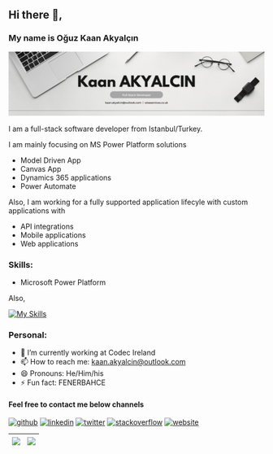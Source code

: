 ## Hi there 👋, 

### My name is Oğuz Kaan Akyalçın

![](https://github.com/kaanakyalcin/kaanakyalcin/blob/main/developer_banner.png)

I am a full-stack software developer from Istanbul/Turkey.

I am mainly focusing on MS Power Platform solutions 
  - Model Driven App 
  - Canvas App 
  - Dynamics 365 applications
  - Power Automate
 
Also, I am working for a fully supported application lifecyle with custom applications with 
  - API integrations 
  - Mobile applications
  - Web applications

### Skills: 

- Microsoft Power Platform

Also,

[![My Skills](https://skillicons.dev/icons?i=azure,dotnet,flutter,angular,solidity&perline=5)](https://skillicons.dev)

### Personal:

- 🔭 I’m currently working at Codec Ireland 
- 📫 How to reach me: kaan.akyalcin@outlook.com 
- 😄 Pronouns: He/Him/his 
- ⚡ Fun fact: FENERBAHCE


#### Feel free to contact me below channels

[<img src='https://cdn.jsdelivr.net/npm/simple-icons@3.0.1/icons/github.svg' alt='github' height='40'>](https://github.com/kaanakyalcin)  [<img src='https://cdn.jsdelivr.net/npm/simple-icons@3.0.1/icons/linkedin.svg' alt='linkedin' height='40'>](https://www.linkedin.com/in/akyalcin)  [<img src='https://cdn.jsdelivr.net/npm/simple-icons@3.0.1/icons/twitter.svg' alt='twitter' height='40'>](https://twitter.com/ouz_kaan)  [<img src='https://cdn.jsdelivr.net/npm/simple-icons@3.0.1/icons/stackoverflow.svg' alt='stackoverflow' height='40'>](https://stackoverflow.com/users/13064668/oguzkaanakyalcin)  [<img src='https://cdn.jsdelivr.net/npm/simple-icons@3.0.1/icons/icloud.svg' alt='website' height='40'>](http://wiseservices.co.uk/)  





| <a href="https://github.com/kaanakyalcin"><img align="center" src="https://github-readme-stats.vercel.app/api?username=kaanakyalcin&show_icons=true&include_all_commits=true&theme=cobalt2&hide_border=true" /></a> | <a href="https://github.com/kaanakyalcin"><img align="center" src="https://github-readme-stats.vercel.app/api/top-langs/?username=kaanakyalcin&layout=compact&theme=cobalt2&hide_border=true" /></a> |
| ------------- | ------------- |


<!--
**kaanakyalcin/kaanakyalcin** is a ✨ _special_ ✨ repository because its `README.md` (this file) appears on your GitHub profile.

Here are some ideas to get you started:

- 🔭 I’m currently working on ...
- 🌱 I’m currently learning ...
- 👯 I’m looking to collaborate on ...
- 🤔 I’m looking for help with ...
- 💬 Ask me about ...
- 📫 How to reach me: ...
- 😄 Pronouns: ...
- ⚡ Fun fact: ...
-->
